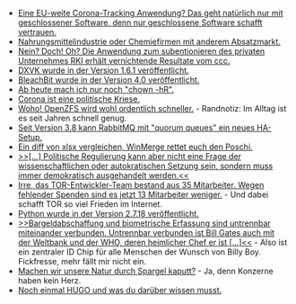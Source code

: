 * [Eine EU-weite Corona-Tracking Anwendung? Das geht natürlich nur mit geschlossener Software, denn nur geschlossene Software schafft vertrauen.](https://www.kuketz-blog.de/projekt-pepp-pt-offenbar-nicht-an-transparenz-interessiert/)
* [Nahrungsmittelindustrie oder Chemiefirmen mit anderem Absatzmarkt.](https://netzfrauen.org/2020/04/19/lebensmittel-9/)
* [Nein? Doch! Oh? Die Anwendung zum subentionieren des privaten Unternehmes RKI erhält vernichtende Resultate vom ccc.](https://www.ccc.de/de/updates/2020/abofalle-datenspende)
* [DXVK wurde in der Version 1.6.1 veröffentlicht.](https://www.phoronix.com/scan.php?page=news_item&px=DXVK-1.6.1-Released)
* [BleachBit wurde in der Version 4.0 veröffentlicht.](https://www.ghacks.net/2020/04/20/bleachbit-4-0-released-with-improvements-for-cleaning-firefox-chrome-and-more-themes/)
* [Ab heute mach ich nur noch "chown -hR".](https://utcc.utoronto.ca/~cks/space/blog/sysadmin/ChownSymlinkSafety)
* [Corona ist eine politische Kriese.](https://tuxproject.de/blog/2020/04/der-tierarzt-sagt-ich-sei-gesund/)
* [Woho! OpenZFS wird wohl ordentlich schneller.](https://www.phoronix.com/scan.php?page=news_item&px=OpenZFS-3x-Boost-Sync-ZVOL) - Randnotiz: Im Alltag ist es seit Jahren schnell genug.
* [Seit Version 3.8 kann RabbitMQ mit "quorum queues" ein neues HA-Setup.](https://www.rabbitmq.com/blog/2020/04/20/rabbitmq-gets-an-ha-upgrade/)
* [Ein diff von xlsx vergleichen, WinMerge rettet euch den Poschi.](https://winmerge.org/)
* [>>[...] Politische Regulierung kann aber nicht eine Frage der wissenschaftlichen oder autokratischen Setzung sein, sondern muss immer demokratisch ausgehandelt werden.<<](https://www.sonnenseite.com/de/zukunft/keine-sozial-kologische-wende-in-sicht.html)
* [Irre, das TOR-Entwickler-Team bestand aus 35 Mitarbeiter. Wegen fehlender Spenden sind es jetzt 13 Mitarbeiter weniger.](https://www.pro-linux.de/news/1/27959/tor-projekt-entl%C3%A4sst-zahlreiche-mitarbeiter.html) - Und dabei schafft TOR so viel Frieden im Internet.
* [Python wurde in der Version 2.7.18 veröffentlicht.](https://www.pro-linux.de/news/1/27960/python-2718-beendet-die-python-2-%C3%84ra.html)
* [>>Bargeldabschaffung und biometrische Erfassung sind untrennbar miteinander verbunden. Untrennbar verbunden ist Bill Gates  auch mit der Weltbank und der WHO,  deren heimlicher Chef er ist [...]<<](https://npr.news.eulu.info/2020/04/21/schoene-neue-welt-des-bill-gates/) - Also ist ein zentraler ID Chip für alle Menschen der Wunsch von Billy Boy. Fickfresse, mehr fällt mir nicht ein.
* [Machen wir unsere Natur durch Spargel kaputt?](https://www.sonnenseite.com/de/umwelt/spargel-regional-und-saisonal.html) - Ja, denn Konzerne haben kein Herz.
* [Noch einmal HUGO und was du darüber wissen musst.](https://opensource.com/article/20/4/hugo-classroom)
